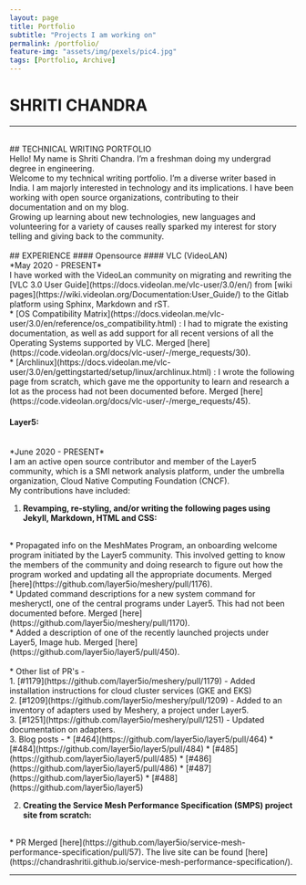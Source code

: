 ```yaml
---
layout: page
title: Portfolio
subtitle: "Projects I am working on"
permalink: /portfolio/
feature-img: "assets/img/pexels/pic4.jpg"
tags: [Portfolio, Archive]
---
```


# SHRITI CHANDRA
<hr>
<br>
## TECHNICAL WRITING PORTFOLIO
<br>
Hello! My name is Shriti Chandra. I’m a freshman doing my undergrad degree in engineering.<br>
Welcome to my technical writing portfolio. I’m a diverse writer based in India. I am  majorly interested in technology and its implications. I have been working with open source organizations, contributing to their documentation and on my blog.<br>
Growing up learning about new technologies, new languages and volunteering for a variety of causes really sparked my interest for story telling and giving back to the community.
<br>
<br>
## EXPERIENCE
#### Opensource
#### VLC (VideoLAN)
<br>
*May 2020 - PRESENT*
<br>
I have worked with the VideoLan community on migrating and rewriting the [VLC 3.0 User Guide](https://docs.videolan.me/vlc-user/3.0/en/) from [wiki pages](https://wiki.videolan.org/Documentation:User_Guide/) to the Gitlab platform using Sphinx, Markdown and rST.
<br>
* [OS Compatibility Matrix](https://docs.videolan.me/vlc-user/3.0/en/reference/os_compatibility.html) : I had to migrate the existing documentation, as well as add support for all recent versions of all the Operating Systems supported  by VLC. Merged [here](https://code.videolan.org/docs/vlc-user/-/merge_requests/30).
<br>
* [Archlinux](https://docs.videolan.me/vlc-user/3.0/en/gettingstarted/setup/linux/archlinux.html) : I wrote the following page from scratch, which gave me the opportunity to learn and research a lot as the process had not been documented before. Merged [here](https://code.videolan.org/docs/vlc-user/-/merge_requests/45).

<br>

#### Layer5:
<br>
*June 2020 - PRESENT*
<br>
I am an active open source contributor and member of the Layer5 community, which is a SMI network analysis platform, under the umbrella organization, Cloud Native Computing Foundation (CNCF).<br>
My contributions have included:

1. <b> Revamping, re-styling, and/or writing the following pages using Jekyll, Markdown, HTML and CSS: </b>
<br>
* Propagated info on the MeshMates Program, an onboarding welcome program initiated by the  Layer5 community. This involved getting to know the members of the community and doing research to figure out how the program  worked and updating all the appropriate documents. Merged [here](https://github.com/layer5io/meshery/pull/1176).
<br>
* Updated command descriptions for a new system command for mesheryctl, one of the central programs under Layer5. This had not been documented before. Merged [here](https://github.com/layer5io/meshery/pull/1170).
<br>
* Added a description of one of the recently launched projects under Layer5, Image hub. Merged [here](https://github.com/layer5io/layer5/pull/450).
<br><br>
* Other list of PR's - <br>
      1. [#1179](https://github.com/layer5io/meshery/pull/1179) - Added installation instructions for cloud cluster services (GKE  and  EKS)<br>
      2. [#1209](https://github.com/layer5io/meshery/pull/1209) - Added to an inventory of adapters used by Meshery, a project under Layer5.<br>
      3. [#1251](https://github.com/layer5io/meshery/pull/1251) - Updated documentation on adapters. <br>
      3. Blog posts -
     * [#464](https://github.com/layer5io/layer5/pull/464) 
     * [#484](https://github.com/layer5io/layer5/pull/484)
     * [#485](https://github.com/layer5io/layer5/pull/485)
     * [#486](https://github.com/layer5io/layer5/pull/486)
     * [#487](https://github.com/layer5io/layer5)
     * [#488](https://github.com/layer5io/layer5)

2. <b> Creating the Service Mesh Performance Specification (SMPS) project site from scratch: </b>
<br>
* PR Merged [here](https://github.com/layer5io/service-mesh-performance-specification/pull/57). The live site can be found [here](https://chandrashritii.github.io/service-mesh-performance-specification/).

<hr>
